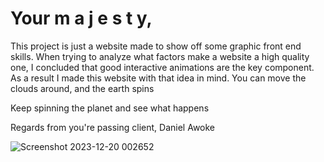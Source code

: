 <h1>Your m a j e s t y,</h1>

This project is just a website made to show off some graphic front end skills.
When trying to analyze what factors make a website a high quality one, I concluded that good
interactive animations are the key component. As a result I made this website with that idea
in mind. You can move the clouds around, and the earth spins

Keep spinning the planet and see what happens

Regards from you're passing client, Daniel Awoke



![Screenshot 2023-12-20 002652](https://github.com/danielawoke/a-pretty-looking-website/assets/72922216/20f4101d-52fd-4d39-9829-36377918383f)
